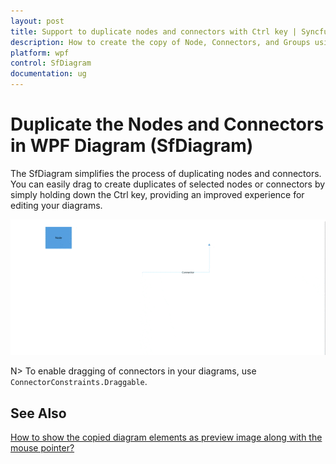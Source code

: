 ```yaml
---
layout: post
title: Support to duplicate nodes and connectors with Ctrl key | Syncfusion®
description: How to create the copy of Node, Connectors, and Groups using ctrl key in Syncfusion® WPF Diagram (SfDiagram).
platform: wpf
control: SfDiagram
documentation: ug
---
```

# Duplicate the Nodes and Connectors in WPF Diagram (SfDiagram)

The SfDiagram simplifies the process of duplicating nodes and connectors. You can easily drag to create duplicates of selected nodes or connectors by simply holding down the Ctrl key, providing an improved experience for editing your diagrams.

![DuplicateNodesandConnectors](Drag_images/DuplicateNodeandConnectors.gif)

N> To enable dragging of connectors in your diagrams, use `ConnectorConstraints.Draggable`.

## See Also

[How to show the copied diagram elements as preview image along with the mouse pointer?](https://support.syncfusion.com/kb/article/12037/how-to-show-the-copied-diagram-elements-as-preview-image-along-with-the-mouse-pointer-in)
